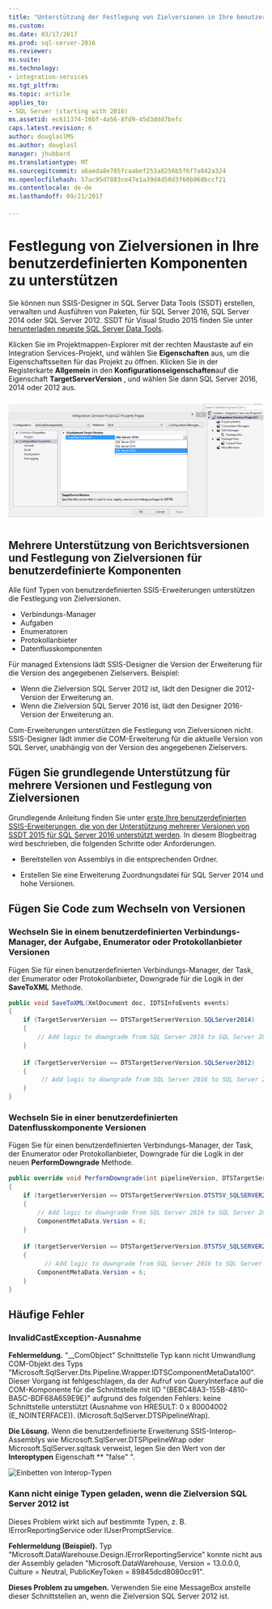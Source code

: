 ```yaml
---
title: "Unterstützung der Festlegung von Zielversionen in Ihre benutzerdefinierten Komponenten | Microsoft Docs"
ms.custom: 
ms.date: 03/17/2017
ms.prod: sql-server-2016
ms.reviewer: 
ms.suite: 
ms.technology:
- integration-services
ms.tgt_pltfrm: 
ms.topic: article
applies_to:
- SQL Server (starting with 2016)
ms.assetid: ec611374-16bf-4a56-8fd9-45d3ddd7befc
caps.latest.revision: 6
author: douglaslMS
ms.author: douglasl
manager: jhubbard
ms.translationtype: MT
ms.sourcegitcommit: a6aeda8e785fcaabef253a8256b5f6f7a842a324
ms.openlocfilehash: 57ac95d7883ce47e1a39d4d50d3f60b968bccf21
ms.contentlocale: de-de
ms.lasthandoff: 09/21/2017

---
```

# <a name="support-multi-targeting-in-your-custom-components"></a>Festlegung von Zielversionen in Ihre benutzerdefinierten Komponenten zu unterstützen
 Sie können nun SSIS-Designer in SQL Server Data Tools (SSDT) erstellen, verwalten und Ausführen von Paketen, für SQL Server 2016, SQL Server 2014 oder SQL Server 2012. SSDT für Visual Studio 2015 finden Sie unter [herunterladen neueste SQL Server Data Tools](/sql-docs/docs/ssdt/download-sql-server-data-tools-ssdt). 

 Klicken Sie im Projektmappen-Explorer mit der rechten Maustaste auf ein Integration Services-Projekt, und wählen Sie **Eigenschaften** aus, um die Eigenschaftsseiten für das Projekt zu öffnen. Klicken Sie in der Registerkarte **Allgemein** in den **Konfigurationseigenschaften**auf die Eigenschaft **TargetServerVersion** , und wählen Sie dann SQL Server 2016, 2014 oder 2012 aus.  
   
 ![TargetServerVersion-Eigenschaft im Dialogfeld Projekt](../../integration-services/media/targetserverversion2.png "TargetServerVersion-Eigenschaft in den Projekteigenschaften (Dialogfeld)")  
 
 ## <a name="multiple-version-support-and-multi-targeting-for-custom-components"></a>Mehrere Unterstützung von Berichtsversionen und Festlegung von Zielversionen für benutzerdefinierte Komponenten
 
Alle fünf Typen von benutzerdefinierten SSIS-Erweiterungen unterstützen die Festlegung von Zielversionen.
-   Verbindungs-Manager
-   Aufgaben
-   Enumeratoren
-   Protokollanbieter
-   Datenflusskomponenten

Für managed Extensions lädt SSIS-Designer die Version der Erweiterung für die Version des angegebenen Zielservers. Beispiel:
-   Wenn die Zielversion SQL Server 2012 ist, lädt den Designer die 2012-Version der Erweiterung an.
-   Wenn die Zielversion SQL Server 2016 ist, lädt den Designer 2016-Version der Erweiterung an.

Com-Erweiterungen unterstützen die Festlegung von Zielversionen nicht. SSIS-Designer lädt immer die COM-Erweiterung für die aktuelle Version von SQL Server, unabhängig von der Version des angegebenen Zielservers.

## <a name="add-basic-support-for-multiple-versions-and-multi-targeting"></a>Fügen Sie grundlegende Unterstützung für mehrere Versionen und Festlegung von Zielversionen

Grundlegende Anleitung finden Sie unter [erste Ihre benutzerdefinierten SSIS-Erweiterungen, die von der Unterstützung mehrerer Versionen von SSDT 2015 für SQL Server 2016 unterstützt werden](https://blogs.msdn.microsoft.com/ssis/2016/04/19/getting-your-ssis-custom-extensions-to-be-supported-by-the-multi-version-support-of-ssdt-2015-for-sql-server-2016/). In diesem Blogbeitrag wird beschrieben, die folgenden Schritte oder Anforderungen.

-   Bereitstellen von Assemblys in die entsprechenden Ordner.

-   Erstellen Sie eine Erweiterung Zuordnungsdatei für SQL Server 2014 und hohe Versionen.

## <a name="add-code-to-switch-versions"></a>Fügen Sie Code zum Wechseln von Versionen

### <a name="switch-versions-in-a-custom-connection-manager-task-enumerator-or-log-provider"></a>Wechseln Sie in einem benutzerdefinierten Verbindungs-Manager, der Aufgabe, Enumerator oder Protokollanbieter Versionen

Fügen Sie für einen benutzerdefinierten Verbindungs-Manager, der Task, der Enumerator oder Protokollanbieter, Downgrade für die Logik in der **SaveToXML** Methode.

```csharp
public void SaveToXML(XmlDocument doc, IDTSInfoEvents events)
{
    if (TargetServerVersion == DTSTargetServerVersion.SQLServer2014)
    {
        // Add logic to downgrade from SQL Server 2016 to SQL Server 2014.
    }

    if (TargetServerVersion == DTSTargetServerVersion.SQLServer2012)
    {
         // Add logic to downgrade from SQL Server 2016 to SQL Server 2012.
    }
}
```

### <a name="switch-versions-in-a-custom-data-flow-component"></a>Wechseln Sie in einer benutzerdefinierten Datenflusskomponente Versionen

Fügen Sie für einen benutzerdefinierten Verbindungs-Manager, der Task, der Enumerator oder Protokollanbieter, Downgrade für die Logik in der neuen **PerformDowngrade** Methode.

```csharp
public override void PerformDowngrade(int pipelineVersion, DTSTargetServerVersion targetServerVersion)
{
    if (targetServerVersion == DTSTargetServerVersion.DTSTSV_SQLSERVER2014)
    {
        // Add logic to downgrade from SQL Server 2016 to SQL Server 2014.
        ComponentMetaData.Version = 8;
    }

    if (targetServerVersion == DTSTargetServerVersion.DTSTSV_SQLSERVER2012)
    {
          // Add logic to downgrade from SQL Server 2016 to SQL Server 2012.
        ComponentMetaData.Version = 6;
    }
}
```

## <a name="common-errors"></a>Häufige Fehler

### <a name="invalidcastexception"></a>InvalidCastException-Ausnahme

**Fehlermeldung.** "__ComObject" Schnittstelle Typ kann nicht Umwandlung COM-Objekt des Typs "Microsoft.SqlServer.Dts.Pipeline.Wrapper.IDTSComponentMetaData100". Dieser Vorgang ist fehlgeschlagen, da der Aufruf von QueryInterface auf die COM-Komponente für die Schnittstelle mit IID "{BE8C48A3-155B-4810-BA5C-BDF68A659E9E}" aufgrund des folgenden Fehlers: keine Schnittstelle unterstützt (Ausnahme von HRESULT: 0 x 80004002 (E_NOINTERFACE)). (Microsoft.SqlServer.DTSPipelineWrap).

**Die Lösung.** Wenn die benutzerdefinierte Erweiterung SSIS-Interop-Assemblys wie Microsoft.SqlServer.DTSPipelineWrap oder Microsoft.SqlServer.sqltask verweist, legen Sie den Wert von der **Interoptypen** Eigenschaft ** "false" ".

![Einbetten von Interop-Typen](../../integration-services/extending-packages-custom-objects/media/embed-interop-types.png)

### <a name="unable-to-load-some-types-when-target-version-is-sql-server-2012"></a>Kann nicht einige Typen geladen, wenn die Zielversion SQL Server 2012 ist

Dieses Problem wirkt sich auf bestimmte Typen, z. B. IErrorReportingService oder IUserPromptService.

**Fehlermeldung (Beispiel).** Typ "Microsoft.DataWarehouse.Design.IErrorReportingService" konnte nicht aus der Assembly geladen "Microsoft.DataWarehouse, Version = 13.0.0.0, Culture = Neutral, PublicKeyToken = 89845dcd8080cc91".

**Dieses Problem zu umgehen.** Verwenden Sie eine MessageBox anstelle dieser Schnittstellen an, wenn die Zielversion SQL Server 2012 ist.


